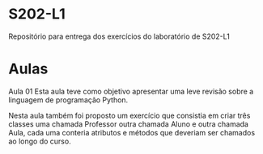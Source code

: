 # S202-L1
Repositório para entrega dos exercícios do laboratório de S202-L1

# Aulas
Aula 01
Esta aula teve como objetivo apresentar uma leve revisão sobre a linguagem de programação Python.

Nesta aula também foi proposto um exercício que consistia em criar três classes uma chamada Professor
outra chamada Aluno e outra chamada Aula, cada uma conteria atributos e métodos que deveriam ser chamados
ao longo do curso.
